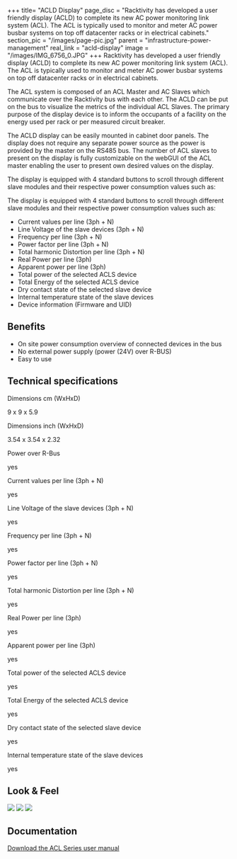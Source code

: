 +++
title= "ACLD Display"
page_disc = "Racktivity has developed a user friendly display (ACLD) to complete its new AC power monitoring link system (ACL). The ACL is typically used to monitor and meter AC power busbar systems on top off datacenter racks or in electrical cabinets."
section_pic = "/images/page-pic.jpg"
parent = "infrastructure-power-management"
real_link = "acld-display"
image = "/images/IMG_6756_0.JPG"
+++
Racktivity has developed a user friendly display (ACLD) to complete its new AC power monitoring link system (ACL). The ACL is typically used to monitor and meter AC power busbar systems on top off datacenter racks or in electrical cabinets.

The ACL system is composed of an ACL Master and AC Slaves which communicate over the Racktivity bus with each other. The ACLD can be put on the bus to visualize the metrics of the individual ACL Slaves. The primary purpose of the display device is to inform the occupants of a facility on the energy used per rack or per measured circuit breaker.

The ACLD display can be easily mounted in cabinet door panels. The display does not require any separate power source as the power is provided by the master on the RS485 bus. The number of ACL slaves to present on the display is fully customizable on the webGUI of the ACL master enabling the user to present own desired values on the display.

The display is equipped with 4 standard buttons to scroll through different slave modules and their respective power consumption values such as:



The display is equipped with 4 standard buttons to scroll through different slave modules and their respective power consumption values such as:

-   Current values per line (3ph + N)
-   Line Voltage of the slave devices (3ph + N)
-   Frequency per line (3ph + N)
-   Power factor per line (3ph + N)
-   Total harmonic Distortion per line (3ph + N)
-   Real Power per line (3ph)
-   Apparent power per line (3ph)
-   Total power of the selected ACLS device
-   Total Energy of the selected ACLS device
-   Dry contact state of the selected slave device
-   Internal temperature state of the slave devices
-   Device information (Firmware and UID)



Benefits
--------

-   On site power consumption overview of connected devices in the bus
-   No external power supply (power (24V) over R-BUS)
-   Easy to use

Technical specifications
------------------------

Dimensions cm (WxHxD)

9 x 9 x 5.9

Dimensions inch (WxHxD)

3.54 x 3.54 x 2.32

Power over R-Bus

yes

Current values per line (3ph + N)

yes

Line Voltage of the slave devices (3ph + N)

yes

Frequency per line (3ph + N)

yes

Power factor per line (3ph + N)

yes

Total harmonic Distortion per line (3ph + N)

yes

Real Power per line (3ph)

yes

Apparent power per line (3ph)

yes

Total power of the selected ACLS device

yes

Total Energy of the selected ACLS device

yes

Dry contact state of the selected slave device

yes

Internal temperature state of the slave devices

yes

Look & Feel
-----------

<a href="/images/IMG_6756_0.JPG" class="fancybox link">![](/images/IMG_6756_0.JPG)</a>
<a href="/images/IMG_9174.jpg" class="fancybox link">![](/images/IMG_9174.jpg)</a>
<a href="/images/IMG_9169.jpg" class="fancybox link">![](/images/IMG_9169.jpg)</a>


Documentation
-------------

[Download the ACL Series user manual](/pdf/ACL%20Series%20-%20User%20Manual_9.pdf "ACL Series - User Manual.pdf")